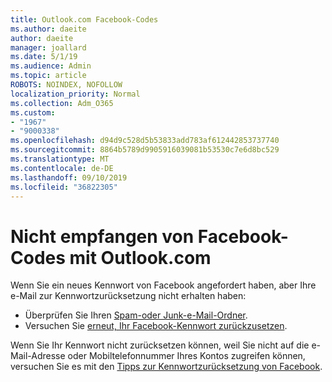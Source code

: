 ```yaml
---
title: Outlook.com Facebook-Codes
ms.author: daeite
author: daeite
manager: joallard
ms.date: 5/1/19
ms.audience: Admin
ms.topic: article
ROBOTS: NOINDEX, NOFOLLOW
localization_priority: Normal
ms.collection: Adm_O365
ms.custom:
- "1967"
- "9000338"
ms.openlocfilehash: d94d9c528d5b53833add783af612442853737740
ms.sourcegitcommit: 8864b5789d9905916039081b53530c7e6d8bc529
ms.translationtype: MT
ms.contentlocale: de-DE
ms.lasthandoff: 09/10/2019
ms.locfileid: "36822305"
---
```

# <a name="not-receiving-facebook-codes-using-outlookcom"></a>Nicht empfangen von Facebook-Codes mit Outlook.com

Wenn Sie ein neues Kennwort von Facebook angefordert haben, aber Ihre e-Mail zur Kennwortzurücksetzung nicht erhalten haben:

- Überprüfen Sie Ihren [Spam-oder Junk-e-Mail-Ordner](https://outlook.live.com/mail/junkemail).
- Versuchen Sie [erneut, Ihr Facebook-Kennwort zurückzusetzen](https://aka.ms/facebook-password-reset).

Wenn Sie Ihr Kennwort nicht zurücksetzen können, weil Sie nicht auf die e-Mail-Adresse oder Mobiltelefonnummer Ihres Kontos zugreifen können, versuchen Sie es mit den [Tipps zur Kennwortzurücksetzung von Facebook](https://aka.ms/facebook-password-help).